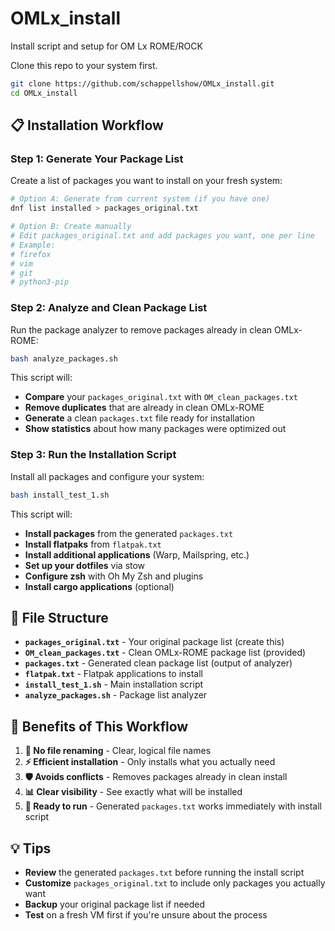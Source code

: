 # OMLx_install
Install script and setup for OM Lx ROME/ROCK

Clone this repo to your system first.
```bash
git clone https://github.com/schappellshow/OMLx_install.git
cd OMLx_install
```

## **📋 Installation Workflow**

### **Step 1: Generate Your Package List**
Create a list of packages you want to install on your fresh system:
```bash
# Option A: Generate from current system (if you have one)
dnf list installed > packages_original.txt

# Option B: Create manually
# Edit packages_original.txt and add packages you want, one per line
# Example:
# firefox
# vim
# git
# python3-pip
```

### **Step 2: Analyze and Clean Package List**
Run the package analyzer to remove packages already in clean OMLx-ROME:
```bash
bash analyze_packages.sh
```

This script will:
- **Compare** your `packages_original.txt` with `OM_clean_packages.txt`
- **Remove duplicates** that are already in clean OMLx-ROME
- **Generate** a clean `packages.txt` file ready for installation
- **Show statistics** about how many packages were optimized out

### **Step 3: Run the Installation Script**
Install all packages and configure your system:
```bash
bash install_test_1.sh
```

This script will:
- **Install packages** from the generated `packages.txt`
- **Install flatpaks** from `flatpak.txt`
- **Install additional applications** (Warp, Mailspring, etc.)
- **Set up your dotfiles** via stow
- **Configure zsh** with Oh My Zsh and plugins
- **Install cargo applications** (optional)

## **📁 File Structure**

- **`packages_original.txt`** - Your original package list (create this)
- **`OM_clean_packages.txt`** - Clean OMLx-ROME package list (provided)
- **`packages.txt`** - Generated clean package list (output of analyzer)
- **`flatpak.txt`** - Flatpak applications to install
- **`install_test_1.sh`** - Main installation script
- **`analyze_packages.sh`** - Package list analyzer

## **🎯 Benefits of This Workflow**

1. **🔄 No file renaming** - Clear, logical file names
2. **⚡ Efficient installation** - Only installs what you actually need
3. **🛡️ Avoids conflicts** - Removes packages already in clean install
4. **📊 Clear visibility** - See exactly what will be installed
5. **🚀 Ready to run** - Generated `packages.txt` works immediately with install script

## **💡 Tips**

- **Review** the generated `packages.txt` before running the install script
- **Customize** `packages_original.txt` to include only packages you actually want
- **Backup** your original package list if needed
- **Test** on a fresh VM first if you're unsure about the process 